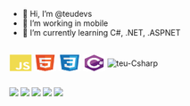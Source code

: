 - 👋 Hi, I’m @teudevs
- 👀 I’m working in mobile
- 🌱 I’m currently learning C#, .NET, .ASPNET

<div style="display: inline_block "margin-left: 20px"><br>
  <img align="center" alt="teu-Js" height="30" width="40" src="https://raw.githubusercontent.com/devicons/devicon/master/icons/javascript/javascript-plain.svg">
  <img align="center" alt="teu-HTML" height="30" width="40" src="https://raw.githubusercontent.com/devicons/devicon/master/icons/html5/html5-original.svg">
  <img align="center" alt="teu-CSS" height="30" width="40" src="https://raw.githubusercontent.com/devicons/devicon/master/icons/css3/css3-original.svg">
  <img align="center" alt="teu-Csharp" height="30" width="40" src="https://raw.githubusercontent.com/devicons/devicon/master/icons/csharp/csharp-original.svg">
  <img align="center" alt="teu-Csharp" height="40" width="40" src="https://s.w.org/style/images/about/WordPress-logotype-wmark-white.png">
</div>

  ##
 
<div> 
  <a href="https://instagram.com/m.melo019" target="_blank"><img src="https://img.shields.io/badge/-Instagram-%23E4405F?style=for-the-badge&logo=instagram&logoColor=white" target="_blank"></a> 
  <a href = "mailto:matheus.melodev@outlook.com"><img src="https://img.shields.io/badge/-Gmail-%23333?style=for-the-badge&logo=gmail&logoColor=white" target="_blank"></a>
  <a href="https://www.linkedin.com/in/matheus-melo-a42760265/" target="_blank"><img src="https://img.shields.io/badge/-LinkedIn-%230077B5?style=for-the-badge&logo=linkedin&logoColor=white" target="_blank"></a>
  <img src="https://img.shields.io/badge/Wordpress-21759B?style=for-the-badge&logo=wordpress&logoColor=white" target="_blank">
  <img src="https://img.shields.io/badge/C%23-239120?style=for-the-badge&logo=csharp&logoColor=white" target="_blank">
  
</div>
